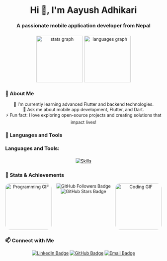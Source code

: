<h1 align="center">Hi 👋, I'm Aayush Adhikari</h1>
<h3 align="center">A passionate mobile application developer from Nepal</h3>

###

<div align="center">
  <img src="https://github-readme-stats.vercel.app/api?username=aayushxadhikari&hide_title=false&hide_rank=false&show_icons=true&include_all_commits=true&count_private=true&disable_animations=false&theme=dracula&locale=en&hide_border=false" height="150" alt="stats graph"  />
  <img src="https://github-readme-stats.vercel.app/api/top-langs?username=aayushxadhikari&locale=en&hide_title=false&layout=compact&card_width=320&langs_count=5&theme=dracula&hide_border=false" height="150" alt="languages graph"  />
</div>

### 📖 About Me

<p align="center">
  🌱 I’m currently learning advanced Flutter and backend technologies.<br>
  💬 Ask me about mobile app development, Flutter, and Dart.<br>
  ⚡ Fun fact: I love exploring open-source projects and creating solutions that impact lives!
</p>

### 🚀 Languages and Tools

<div align="center">
  <h3 align="left">Languages and Tools:</h3>
  <p>
    <a href="https://skillicons.dev">
      <img src="https://skillicons.dev/icons?i=html,css,flutter,dart,django,mongodb,sqlite,python,git,c,cpp,docker,graphql,postman,selenium" alt="Skills" style="margin: 5px; transition: transform 0.2s;" onmouseover="this.style.transform='scale(1.2)'" onmouseout="this.style.transform='scale(1)'"/>
    </a>
  </p>
</div>

### 🎯 Stats & Achievements

<div align="center">
  <img align="left" height="150" src="https://media.giphy.com/media/qgQUggAC3Pfv687qPC/giphy.gif" alt="Programming GIF" style="border-radius: 15px;" />
  <img align="right" height="150" src="https://i.imgflip.com/65efzo.gif" alt="Coding GIF" style="border-radius: 15px;" />
  <p align="center">
    <img src="https://img.shields.io/github/followers/aayushxadhikari?label=Followers&style=social" alt="GitHub Followers Badge" />
    <img src="https://img.shields.io/github/stars/aayushxadhikari?label=Stars&style=social" alt="GitHub Stars Badge" />
  </p>
</div>

<br clear="both">

### 📫 Connect with Me

<p align="center">
  <a href="https://linkedin.com/in/aayushxadhikari" target="_blank"><img src="https://img.shields.io/badge/LinkedIn-Aayush%20Adhikari-blue?style=for-the-badge&logo=linkedin" alt="LinkedIn Badge"></a>
  <a href="https://github.com/aayushxadhikari" target="_blank"><img src="https://img.shields.io/badge/GitHub-aayushxadhikari-black?style=for-the-badge&logo=github" alt="GitHub Badge"></a>
  <a href="mailto:aayushadhikari@example.com"><img src="https://img.shields.io/badge/Email-aayushadhikari%40example.com-red?style=for-the-badge&logo=gmail" alt="Email Badge"></a>
</p>
